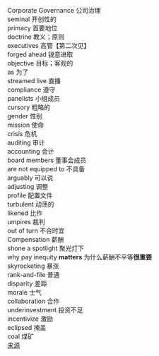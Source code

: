 Corporate Governance 公司治理  
seminal 开创性的  
primacy 首要地位  
doctrine 教义；原则  
executives 高管【第二次见】  
forged ahead 锐意进取  
objective 目标；客观的  
as 为了  
streamed live 直播  
compliance 遵守  
panelists 小组成员  
cursory 粗略的  
gender 性别  
mission 使命  
crisis 危机  
auditing 审计  
accounting 会计  
board members 董事会成员  
are not equipped to 不具备  
arguably 可以说  
adjusting 调整  
profile 配置文件  
turbulent 动荡的  
likened 比作  
umpires 裁判  
out of turn 不合时宜  
Compensation 薪酬  
shone a spotlight 聚光灯下  
why pay inequity **matters** 为什么薪酬不平等**很重要**  
skyrocketing 暴涨  
rank-and-file 普通  
disparity 差距  
morale 士气  
collaboration 合作  
underinvestment 投资不足  
incentivize 激励  
eclipsed 掩盖  
coal 煤矿  
[来源](https://knowledge.wharton.upenn.edu/article/corporate-governance-changing/)